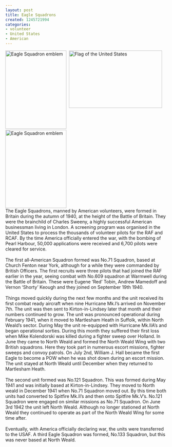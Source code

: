 ```yaml
---
layout: post
title: Eagle Squadrons
created: 1245721994
categories:
- volunteer
- United States
- American
---
```

<img height="244" width="190" alt="Eagle Squadron emblem" src="{{ site.JB.BASE_PATH }}/images/Image4_0.gif" />&nbsp; <img height="179" width="290" align="top" alt="Flag of the United States" src="{{ site.JB.BASE_PATH }}/images/Image6.gif" />&nbsp;<img height="244" width="190" align="top" alt="Eagle Squadron emblem" src="{{ site.JB.BASE_PATH }}/images/Image5_0.gif" />&nbsp;&nbsp;&nbsp;<br />The Eagle Squadrons, manned by American volunteers, were formed in Britain during the autumn of 1940, at the height of the Battle of Britain. They were the brainchild of Charles Sweeny, a highly successful American businessman living in London. A screening program was organised in the United States to process the thousands of volunteer pilots for the RAF and RCAF. By the time America officially entered the war, with the bombing of Pearl Harbour, 50,000 applications were received and 6,700 pilots were cleared for service.<br /><br />The first all-American Squadron formed was No.71 Squadron, based at Church Fenton near York, although for a while they were commanded by British Officers. The first recruits were three pilots that had joined the RAF earlier in the year, seeing combat with No.609 squadron at Warmwell during the Battle of Britain. These were Eugene &lsquo;Red&rsquo; Tobin, Andrew Mamedoff and Vernon &lsquo;Shorty&rsquo; Keough and they joined on September 19th 1940.<br /><br />Things moved quickly during the next few months and the unit received its first combat ready aircraft when nine Hurricane Mk.I&rsquo;s arrived on November 7th. The unit was then sent to Kirton-in-Lindsey later that month and their numbers continued to grow. The unit was pronounced operational during February 1941, when it moved to Martlesham Heath in Suffolk, within North Weald&rsquo;s sector. During May the unit re-equipped with Hurricane Mk.IIA&rsquo;s and began operational sorties. During this month they suffered their first loss when Mike Kolendorski was killed during a fighter sweep over Holland. In June they came to North Weald and formed the North Weald Wing with two British squadrons. Here they took part in numerous escort missions, fighter sweeps and convoy patrols. On July 2nd, William J. Hall became the first Eagle to become a POW when he was shot down during an escort mission. The unit stayed at North Weald until December when they returned to Martlesham Heath.<br /><br />The second unit formed was No.121 Squadron. This was formed during May 1941 and was initially based at Kirton-in-Lindsey. They moved to North weald in December 1941 when No.71 Squadron moved out. By this time both units had converted to Spitfire Mk.II&rsquo;s and then onto Spitfire Mk.V&rsquo;s. No.121 Squadron were engaged on similar missions as No.71 Squadron. On June 3rd 1942 the unit left North Weald. Although no longer stationed at North Weald they continued to operate as part of the North Weald Wing for some time after.<br /><br />Eventually, with America officially declaring war, the units were transferred to the USAF. A third Eagle Squadron was formed, No.133 Squadron, but this was never based at North Weald.
